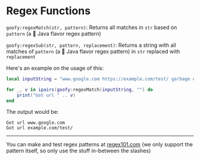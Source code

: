 # Regex Functions
`goofy:regexMatch(str, pattern)`: Returns all matches in `str` based on `pattern` (a  Java flavor regex pattern)

`goofy:regexSub(str, pattern, replacement)`: Returns a string with all matches of `pattern` (a  Java flavor regex pattern) in `str` replaced with `replacement`


Here's an example on the usage of this:

```lua
local inputString = "www.google.com https://example.com/test/ garbage data"

for _, v in ipairs(goofy:regexMatch(inputString, "") do
    print("Got url " .. v)
end
```

The output would be:
```
Got url www.google.com
Got url example.com/test/
```

<hr>

You can make and test regex patterns at [regex101.com](https://regex101.com/) (we only support the pattern itself, so only use the stuff in-between the slashes)

